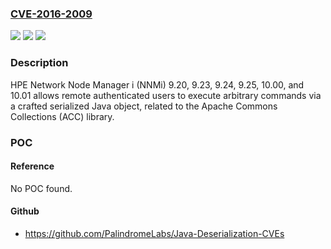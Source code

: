 ### [CVE-2016-2009](https://cve.mitre.org/cgi-bin/cvename.cgi?name=CVE-2016-2009)
![](https://img.shields.io/static/v1?label=Product&message=n%2Fa&color=blue)
![](https://img.shields.io/static/v1?label=Version&message=n%2Fa&color=blue)
![](https://img.shields.io/static/v1?label=Vulnerability&message=n%2Fa&color=brighgreen)

### Description

HPE Network Node Manager i (NNMi) 9.20, 9.23, 9.24, 9.25, 10.00, and 10.01 allows remote authenticated users to execute arbitrary commands via a crafted serialized Java object, related to the Apache Commons Collections (ACC) library.

### POC

#### Reference
No POC found.

#### Github
- https://github.com/PalindromeLabs/Java-Deserialization-CVEs

